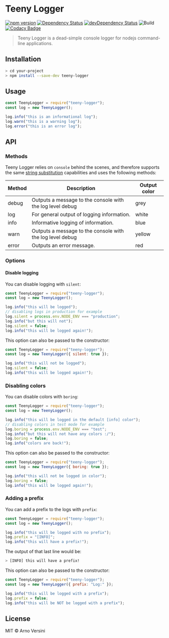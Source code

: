 # Teeny Logger

[![npm version](https://badge.fury.io/js/teeny-logger.svg)](https://badge.fury.io/js/teeny-logger)
<a href="https://david-dm.org/aversini/teeny-logger"><img src="https://david-dm.org/aversini/teeny-logger.svg" alt="Dependency Status"></a>
<a href="https://david-dm.org/aversini/teeny-logger/?type=dev"><img src="https://david-dm.org/aversini/teeny-logger/dev-status.svg" alt="devDependency Status"></a> ![Build](https://github.com/aversini/teeny-logger/workflows/coverage/badge.svg) [![Codacy Badge](https://app.codacy.com/project/badge/Grade/b93bc5e55c0c478aa3339f66ea69f078)](https://www.codacy.com/gh/aversini/teeny-logger/dashboard?utm_source=github.com&utm_medium=referral&utm_content=aversini/teeny-logger&utm_campaign=Badge_Grade)

> Teeny Logger is a dead-simple console logger for nodejs command-line applications.

## Installation

```sh
> cd your-project
> npm install --save-dev teeny-logger
```

## Usage

```js
const TeenyLogger = require("teeny-logger");
const log = new TeenyLogger();

log.info("this is an informational log");
log.warn("this is a warning log");
log.error("this is an error log");
```

## API

### Methods

Teeny Logger relies on `console` behind the scenes, and therefore supports the same [string substitution](https://developer.mozilla.org/en-US/docs/Web/API/console#Using_string_substitutions) capabilities and uses the following methods:

| Method | Description                                               | Output color |
| ------ | --------------------------------------------------------- | ------------ |
| debug  | Outputs a message to the console with the log level debug | grey         |
| log    | For general output of logging information.                | white        |
| info   | Informative logging of information.                       | blue         |
| warn   | Outputs a message to the console with the log level debug | yellow       |
| error  | Outputs an error message.                                 | red          |

### Options

#### Disable logging

You can disable logging with `silent`:

```js
const TeenyLogger = require("teeny-logger");
const log = new TeenyLogger();

log.info("this will be logged");
// disabling logs in production for example
log.silent = process.env.NODE_ENV === "production";
log.info("but this will not");
log.silent = false;
log.info("this will be logged again!");
```

This option can also be passed to the constructor:

```js
const TeenyLogger = require("teeny-logger");
const log = new TeenyLogger({ silent: true });

log.info("this will not be logged");
log.silent = false;
log.info("this will be logged again!");
```

### Disabling colors

You can disable colors with `boring`:

```js
const TeenyLogger = require("teeny-logger");
const log = new TeenyLogger();

log.info("this will be logged in the default [info] color");
// disabling colors in test mode for example
log.boring = process.env.NODE_ENV === "test";
log.info("but this will not have any colors :/");
log.boring = false;
log.info("colors are back!");
```

This option can also be passed to the constructor:

```js
const TeenyLogger = require("teeny-logger");
const log = new TeenyLogger({ boring: true });

log.info("this will not be logged in color");
log.boring = false;
log.info("this will be logged again!");
```

### Adding a prefix

You can add a prefix to the logs with `prefix`:

```js
const TeenyLogger = require("teeny-logger");
const log = new TeenyLogger();

log.info("this will be logged with no prefix");
log.prefix = "[INFO]";
log.info("this will have a prefix!");
```

The output of that last line would be:

```sh
> [INFO] this will have a prefix!
```

This option can also be passed to the constructor:

```js
const TeenyLogger = require("teeny-logger");
const log = new TeenyLogger({ prefix: "Log:" });

log.info("this will be logged with a prefix");
log.prefix = false;
log.info("this will be NOT be logged with a prefix");
```

## License

MIT © Arno Versini
